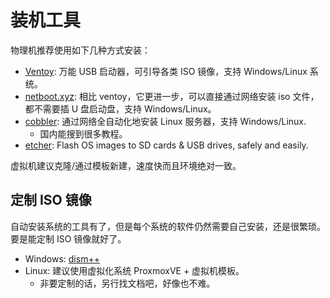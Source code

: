 # 装机工具

物理机推荐使用如下几种方式安装：

- [Ventoy](https://github.com/ventoy/Ventoy): 万能 USB 启动器，可引导各类 ISO 镜像，支持 Windows/Linux 系统。
- [netboot.xyz](https://github.com/netbootxyz/netboot.xyz): 相比 ventoy，它更进一步，可以直接通过网络安装 iso 文件，都不需要插 U 盘启动盘，支持 Windows/Linux。
- [cobbler](https://github.com/cobbler/cobbler): 通过网络全自动化地安装 Linux 服务器，支持 Windows/Linux.
  - 国内能搜到很多教程。
- [etcher](https://github.com/balena-io/etcher): Flash OS images to SD cards & USB drives, safely and easily.

虚拟机建议克隆/通过模板新建，速度快而且环境绝对一致。


## 定制 ISO 镜像

自动安装系统的工具有了，但是每个系统的软件仍然需要自己安装，还是很繁琐。要是能定制 ISO 镜像就好了。

- Windows: [dism++](https://www.chuyu.me/zh-Hans/)
- Linux: 建议使用虚拟化系统 ProxmoxVE + 虚拟机模板。
  - 非要定制的话，另行找文档吧，好像也不难。
